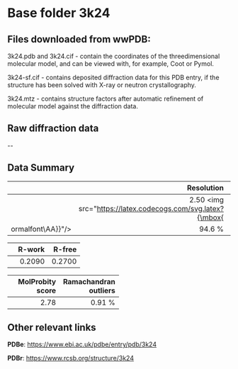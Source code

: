# Base folder 3k24

## Files downloaded from wwPDB:

3k24.pdb and 3k24.cif - contain the coordinates of the threedimensional molecular model, and can be viewed with, for example, Coot or Pymol.

3k24-sf.cif - contains deposited diffraction data for this PDB entry, if the structure has been solved with X-ray or neutron crystallography.

3k24.mtz - contains structure factors after automatic refinement of molecular model against the diffraction data.

## Raw diffraction data

--<br> 

## Data Summary
|   | Resolution | Completeness| I/sigma |
|---|-------------:|----------------:|--------------:|
|   |2.50 <img src="https://latex.codecogs.com/svg.latex?{\mbox{
ormalfont\AA}}"/>|94.6  %|<img width=50/>31.90|

|   | **R-work**| **R-free**   
|---|-------------:|----------------:|           
||0.2090|0.2700|

|   |**MolProbity<br>score**| **Ramachandran<br>outliers** 
|---|-------------:|----------------:|
||2.78|0.91 %|

## Other relevant links 
**PDBe**:  https://www.ebi.ac.uk/pdbe/entry/pdb/3k24
 
**PDBr**: https://www.rcsb.org/structure/3k24 

